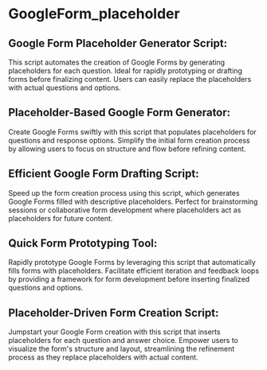 # GoogleForm_placeholder
## Google Form Placeholder Generator Script:
This script automates the creation of Google Forms by generating placeholders for each question. Ideal for rapidly prototyping or drafting forms before finalizing content. Users can easily replace the placeholders with actual questions and options.
## Placeholder-Based Google Form Generator:
Create Google Forms swiftly with this script that populates placeholders for questions and response options. Simplify the initial form creation process by allowing users to focus on structure and flow before refining content.
## Efficient Google Form Drafting Script:
Speed up the form creation process using this script, which generates Google Forms filled with descriptive placeholders. Perfect for brainstorming sessions or collaborative form development where placeholders act as placeholders for future content.
## Quick Form Prototyping Tool:
Rapidly prototype Google Forms by leveraging this script that automatically fills forms with placeholders. Facilitate efficient iteration and feedback loops by providing a framework for form development before inserting finalized questions and options.
## Placeholder-Driven Form Creation Script:
Jumpstart your Google Form creation with this script that inserts placeholders for each question and answer choice. Empower users to visualize the form's structure and layout, streamlining the refinement process as they replace placeholders with actual content.





